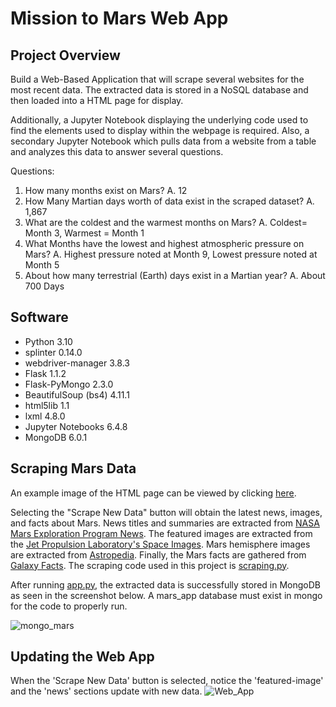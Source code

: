 # Mission to Mars Web App

## Project Overview
Build a Web-Based Application that will scrape several websites for the most recent data. The extracted data is stored in a NoSQL database and then loaded into a HTML page for display. 

Additionally, a Jupyter Notebook displaying the underlying code used to find the elements used to display within the webpage is required. Also, a secondary Jupyter Notebook which pulls data from a website from a table and analyzes this data to answer several questions.

Questions:
1.  How many months exist on Mars?
    A.  12
2.  How Many Martian days worth of data exist in the scraped dataset?
    A.  1,867
3.  What are the coldest and the warmest months on Mars?
    A.  Coldest= Month 3, Warmest = Month 1
4.  What Months have the lowest and highest atmospheric pressure on Mars?
    A.  Highest pressure noted at Month 9, Lowest pressure noted at Month 5
5.  About how many terrestrial (Earth) days exist in a Martian year?
    A.  About 700 Days

## Software

- Python 3.10
- splinter 0.14.0
- webdriver-manager 3.8.3
- Flask 1.1.2
- Flask-PyMongo 2.3.0
- BeautifulSoup (bs4) 4.11.1
- html5lib 1.1
- lxml 4.8.0
- Jupyter Notebooks 6.4.8
- MongoDB 6.0.1

## Scraping Mars Data

An example image of the HTML page can be viewed by clicking [here](![WebApp](https://github.com/Jermov/Mission-to-Mars/blob/main/webapp.jpg?raw=true)).

Selecting the "Scrape New Data" button will obtain the latest news, images, and facts about Mars. News titles and summaries are extracted from [NASA Mars Exploration Program News](https://data-class-mars.s3.amazonaws.com/Mars/index.html). The featured images are extracted from the [Jet Propulsion Laboratory's Space Images](https://spaceimages-mars.com/). Mars hemisphere images are extracted from [Astropedia](https://astrogeology.usgs.gov/search/results?q=hemisphere+enhanced&k1=target&v1=Mars). Finally, the Mars facts are gathered from [Galaxy Facts](https://data-class-mars-facts.s3.amazonaws.com/Mars_Facts/index.html). The scraping code used in this project is [scraping.py](https://github.com/Jermov/Mission-to-Mars/main/scraping.py).

After running [app.py](https://github.com/Jermov/Mission-to-Mars/main/app.py), the extracted data is successfully stored in MongoDB as seen in the screenshot below. A mars_app database must exist in mongo for the code to properly run. 

![mongo_mars](https://github.com/Jermov/Mission-to-Mars/main/images/MongoDB.png)

## Updating the Web App

When the 'Scrape New Data' button is selected, notice the 'featured-image' and the 'news' sections update with new data.
![Web_App](https://github.com/Jermov/Mission-to-Mars/main/images/app_success.jpeg)


